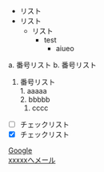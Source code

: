 - リスト
- リスト
  - リスト
    - test
      - aiueo   
    
a. 番号リスト
b. 番号リスト
  1. 番号リスト  
    1. aaaaa  
      2. bbbbb  
        1. cccc

- [ ] チェックリスト
- [x] チェックリスト

[Google][G]  
[xxxxxへメール][xxxxx]  

[G]:http://google.com
[xxxxx]:xxxxx@gmail.com
